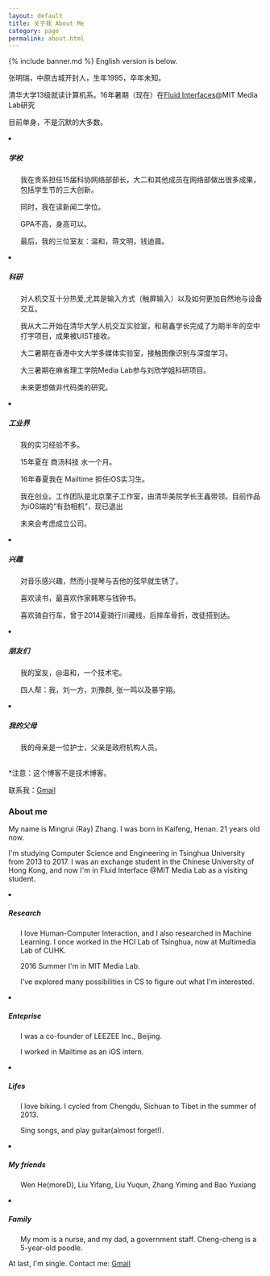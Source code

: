 ```yaml
---
layout: default
title: 关于我 About Me
category: page
permalink: about.html
---
```


{% include banner.md %}
English version is below.
<p>张明瑞，中原古城开封人，生年1995，卒年未知。</p>
<p>清华大学13级就读计算机系。16年暑期（现在）在<a href="http://fluid.media.mit.edu/">Fluid Interfaces</a>@MIT Media Lab研究</p>
<p>目前单身，不是沉默的大多数。</p>
<li ><h5>学校<h5></li>
<ul>
<p>我在贵系担任15届科协网络部部长，大二和其他成员在网络部做出很多成果，包括学生节的三大创新。</p>
<p>同时，我在读新闻二学位。</p>
<p>GPA不高，身高可以。</p>
<p>最后，我的三位室友：温和，蒋文明，钱迪晨。</p>
</ul>

<li><h5>科研</h5></li>
<ul>
<p>对人机交互十分热爱,尤其是输入方式（触屏输入）以及如何更加自然地与设备交互。</p>
<p>我从大二开始在清华大学人机交互实验室，和易鑫学长完成了为期半年的空中打字项目，成果被UIST接收。</p>
<p>大二暑期在香港中文大学多媒体实验室，接触图像识别与深度学习。</p>
<p>大三暑期在麻省理工学院Media Lab参与刘欣学姐科研项目。</p>
<p>未来更想做非代码类的研究。</p>
</ul>

<li><h5>工业界</h5></li>
<ul>
<p>我的实习经验不多。</p>
<p>15年夏在 商汤科技 水一个月。</p>
<p>16年春夏我在 Mailtime 担任iOS实习生。</p>
<p>我在创业。工作团队是北京栗子工作室，由清华美院学长王鑫带领。目前作品为iOS端的“有劲相机”，现已退出</p>
<p>未来会考虑成立公司。</p>
</ul>

<li><h5>兴趣</h5></li>
<ul>
<p>对音乐感兴趣，然而小提琴与吉他的弦早就生锈了。</p>
<p>喜欢读书，最喜欢作家韩寒与钱钟书。</p>
<p>喜欢骑自行车，曾于2014夏骑行川藏线，后摔车骨折，改徒搭到达。</p>
</ul>

<li><h5>朋友们</h5></li>
<ul>
<p>我的室友，@温和，一个技术宅。</p>
<p>四人帮：我，刘一方，刘豫群, 张一鸣以及暴宇翔。</p>
</ul>

<li><h5>我的父母</h5></li>
<ul>
我的母亲是一位护士，父亲是政府机构人员。
</ul>
<br>
*注意：这个博客不是技术博客。
</br>

联系我：<a href="mailto:z1m6r3@gmail.com" target="_blank">Gmail</a>

<h3>About me</h3>
<p>My name is Mingrui (Ray) Zhang. I was born in Kaifeng, Henan. 21 years old now.</p>
<p>I'm studying Computer Science and Engineering in Tsinghua University from 2013 to 2017. 
 I was an exchange student in the Chinese University of Hong Kong, and now I'm in Fluid Interface @MIT Media Lab as a visiting student.</p>

<li><h5>Research</h5></li>
<ul>
<p>I love Human-Computer Interaction, and I also researched in Machine Learning. I once worked in the HCI Lab of Tsinghua, now at Multimedia Lab of CUHK.</p>
<p>2016 Summer I'm in MIT Media Lab.</p>
<p>I've explored many possibilities in CS to figure out what I'm interested.</p>
</ul>

<li><h5>Enteprise</h5></li>
<ul>
<p>I was a co-founder of LEEZEE Inc., Beijing.</p>
<p>I worked in Mailtime as an iOS intern.</p>
</ul>

<li><h5>Lifes</h5></li>
<ul>
<p>I love biking. I cycled from Chengdu, Sichuan to Tibet in the summer of 2013.</p>
<p>Sing songs, and play guitar(almost forget!).</p>
</ul>

<li><h5>My friends</h5></li>
<ul>
Wen He(moreD), Liu Yifang, Liu Yuqun, Zhang Yiming and Bao Yuxiang
</ul>

<li><h5>Family</h5></li>
<ul>
My mom is a nurse, and my dad, a government staff. Cheng-cheng is a 5-year-old poodle.
</ul>

At last, I'm single.
Contact me: <a href="mailto:z1m6r3@gmail.com" target="_blank">Gmail</a>
<br><br><br><br>
